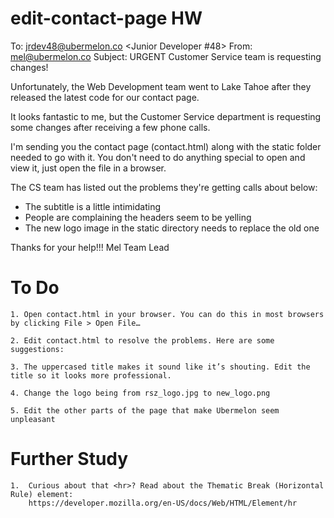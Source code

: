 # edit-contact-page HW

To: jrdev48@ubermelon.co <Junior Developer #48>
From: mel@ubermelon.co <Mel M>
Subject: URGENT Customer Service team is requesting changes!

Unfortunately, the Web Development team went to Lake Tahoe after they
released the latest code for our contact page.

It looks fantastic to me, but the Customer Service department is
requesting some changes after receiving a few phone calls.

I'm sending you the contact page (contact.html) along with the static
folder needed to go with it. You don't need to do anything special to open
and view it, just open the file in a browser.

The CS team has listed out the problems they're getting calls about
below:

* The subtitle is a little intimidating
* People are complaining the headers seem to be yelling
* The new logo image in the static directory needs to replace the old one

Thanks for your help!!!
Mel
Team Lead

# To Do
    1. Open contact.html in your browser. You can do this in most browsers by clicking File > Open File…

    2. Edit contact.html to resolve the problems. Here are some suggestions:

    3. The uppercased title makes it sound like it’s shouting. Edit the title so it looks more professional.

    4. Change the logo being from rsz_logo.jpg to new_logo.png

    5. Edit the other parts of the page that make Ubermelon seem unpleasant

# Further Study
    1.  Curious about that <hr>? Read about the Thematic Break (Horizontal Rule) element:
        https://developer.mozilla.org/en-US/docs/Web/HTML/Element/hr
